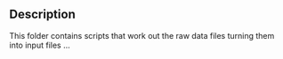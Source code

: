 ## Description

This folder contains scripts that work out the raw data files turning them into
input files ...
